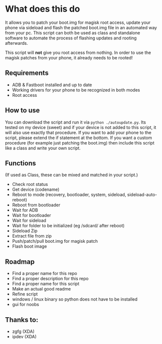 # What does this do

It allows you to patch your boot.img for magisk root access, update your phone via sideload and flash the patched boot.img file in an automated way from your pc. This script can both be used as class and standalone software to automate the process of flashing updates and rooting afterwards.

This script will **not** give you root access from nothing. In order to use the magisk patches from your phone, it already needs to be rooted!


## Requirements

- ADB & Fastboot installed and up to date
- Working drivers for your phone to be recognized in both modes
- Root access


## How to use

You can download the script and run it via `python ./autoupdate.py`. Its tested on my device (sweet) and if your device is not added to this script, it will also use exactly that procedure. If you want to add your phone to the script, please extend the if statement at the bottom. If you want a custom procedure (for example just patching the boot.img) then include this script like a class and write your own script.

## Functions

(If used as Class, these can be mixed and matched in your script.)

- Check root status
- Get device (codename)
- Reboot to mode (recovery, bootloader, system, sideload, sideload-auto-reboot)
- Reboot from bootloader
- Wait for ADB
- Wait for bootloader
- Wait for sideload
- Wait for folder to be initialized (eg /sdcard/ after reboot)
- Sideload Zip
- Extract file from zip
- Push/patch/pull boot.img for magisk patch
- Flash boot image

## Roadmap

- Find a proper name for this repo
- Find a proper description for this repo
- Find a proper name for this script
- Make an actual good readme
- Refine script
- windows / linux binary so python does not have to be installed
- gui for noobs


## Thanks to:

- zgfg (XDA)
- ipdev (XDA)